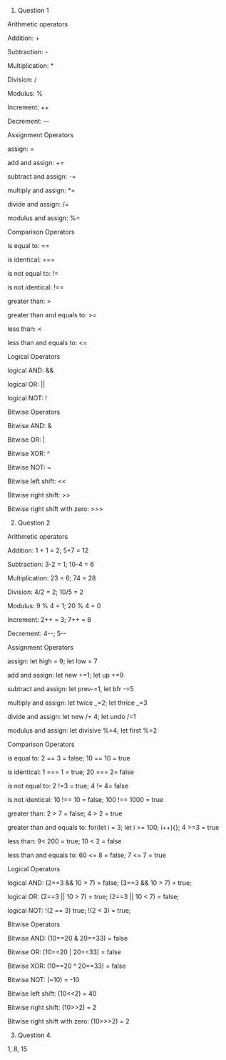 1. Question 1

Arithmetic operators

Addition: +

Subtraction: -

Multiplication: *

Division: /

Modulus: %

Increment: ++

Decrement: --


Assignment Operators

assign: =

add and assign: +=

subtract and assign: -=

multiply and assign: *=

divide and assign: /=

modulus and assign: %=


Comparison Operators

is equal to: ==

is identical: ===

is not equal to: !=

is not identical: !==

greater than: >

greater than and equals to: >=

less than: <

less than and equals to: <=


Logical Operators

logical AND: &&

logical OR: ||

logical NOT: !


Bitwise Operators

Bitwise AND: &

Bitwise OR: |

Bitwise XOR: ^

Bitwise NOT: ~

Bitwise left shift: <<

Bitwise right shift: >>

Bitwise right shift with zero: >>>


2. Question 2

Arithmetic operators

Addition: 1 + 1 = 2; 5+7 = 12

Subtraction: 3-2 = 1; 10-4 = 6

Multiplication: 23 = 6; 74 = 28

Division: 4/2 = 2; 10/5 = 2

Modulus: 9 % 4 = 1; 20 % 4 = 0

Increment: 2++ = 3; 7++ = 8

Decrement: 4--; 5--


Assignment Operators

assign: let high = 9; let low = 7

add and assign: let new +=1; let up +=9

subtract and assign: let prev-=1, let bfr -=5

multiply and assign: let twice _=2; let thrice _=3

divide and assign: let new /= 4; let undo /=1

modulus and assign: let divisive %=4; let first %=2


Comparison Operators

is equal to: 2 == 3 = false; 10 == 10 = true

is identical: 1 === 1 = true; 20 === 2= false

is not equal to: 2 !=3 = true; 4 != 4= false

is not identical: 10 !== 10 = false; 100 !== 1000 = true

greater than: 2 > 7 = false; 4 > 2 = true

greater than and equals to: for(let i = 3; let i >= 100; i++){}; 4 >=3 = true

less than: 9< 200 = true; 10 < 2 = false

less than and equals to: 60 <= 8 = false; 7 <= 7 = true


Logical Operators

logical AND: (2==3 && 10 > 7) = false; (3==3 && 10 > 7) = true;

logical OR: (2==3 || 10 > 7) = true; (2==3 || 10 < 7) = false;

logical NOT: !(2 == 3) true; !(2 < 3) = true;


Bitwise Operators

Bitwise AND: (10==20 & 20==33) = false

Bitwise OR: (10==20 | 20==33) = false

Bitwise XOR: (10==20 ^ 20==33) = false

Bitwise NOT: (~10) = -10

Bitwise left shift: (10<<2) = 40

Bitwise right shift: (10>>2) = 2

Bitwise right shift with zero: (10>>>2) = 2


3. Question 4.

1, 8, 15

